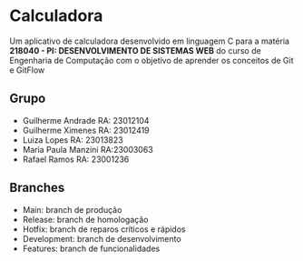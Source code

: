 # Calculadora

<p>Um aplicativo de calculadora desenvolvido em linguagem C para a matéria <b>218040 - PI: DESENVOLVIMENTO DE SISTEMAS WEB</b> do curso de Engenharia de Computação com o objetivo de aprender os conceitos de Git e GitFlow</p>

## Grupo

* Guilherme Andrade RA: 23012104​
* Guilherme Ximenes RA: 23012419​
* Luiza Lopes RA: 23013823​
* Maria Paula Manzini RA:23003063​
* Rafael Ramos RA: 23001236​

## Branches

* Main: branch de produção
* Release: branch de homologação
* Hotfix: branch de reparos críticos e rápidos
* Development: branch de desenvolvimento
* Features: branch de funcionalidades